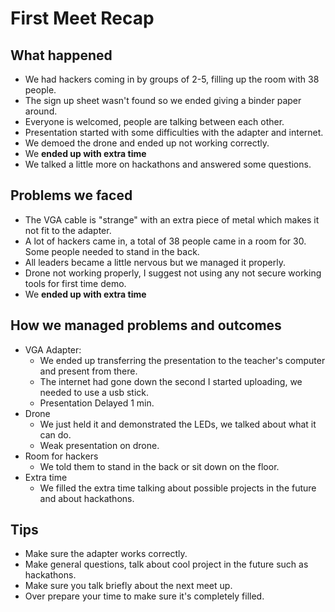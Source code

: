 # First Meet Recap

## What happened

- We had hackers coming in by groups of 2-5, filling up the room with 38 people.
- The sign up sheet wasn't found so we ended giving a binder paper around.
- Everyone is welcomed, people are talking between each other.
- Presentation started with some difficulties with the adapter and internet.
- We demoed the drone and ended up not working correctly.
- We **ended up with extra time**
- We talked a little more on hackathons and answered some questions.

## Problems we faced

- The VGA cable is "strange" with an extra piece of metal which makes it not fit
  to the adapter.
- A lot of hackers came in, a total of 38 people came in a room for 30. Some
  people needed to stand in the back.
- All leaders became a little nervous but we managed it properly.
- Drone not working properly, I suggest not using any not secure working tools
  for first time demo.
- We **ended up with extra time**

## How we managed problems and outcomes

- VGA Adapter:
  - We ended up transferring the presentation to the teacher's computer and
  present from there.
  - The internet had gone down the second I started uploading, we needed to use
  a usb stick.
  - Presentation Delayed 1 min.
- Drone
  - We just held it and demonstrated the LEDs, we talked about what it can do.
  - Weak presentation on drone.
- Room for hackers
  - We told them to stand in the back or sit down on the floor.
- Extra time
  - We filled the extra time talking about possible projects in the future and
  about hackathons.

## Tips

- Make sure the adapter works correctly.
- Make general questions, talk about cool project in the future such as
  hackathons.
- Make sure you talk briefly about the next meet up.
- Over prepare your time to make sure it's completely filled.
